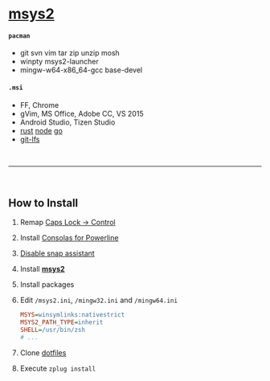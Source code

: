 [msys2]
========
#### `pacman`
- git svn vim tar zip unzip mosh
- winpty msys2-launcher
- mingw-w64-x86_64-gcc base-devel

#### `.msi`
- FF, Chrome
- gVim, MS Office, Adobe CC, VS 2015
- Android Studio, Tizen Studio
- [rust][] [node][] [go][]
- [git-lfs]

<br>

--------

<br>

How to Install
--------
1.  Remap [Caps Lock &rarr; Control][caps]
1.  Install [Consolas for Powerline]
1.  [Disable snap assistant](http://i.imgur.com/0O4BgFW.png)
1.  Install **[msys2]**
1.  Install packages
1.  Edit `/msys2.ini`, `/mingw32.ini` and `/mingw64.ini`

    ```ini
    MSYS=winsymlinks:nativestrict
    MSYS2_PATH_TYPE=inherit
    SHELL=/usr/bin/zsh
    # ...
    ```

1.  Clone [dotfiles](../README.md)
1.  Execute `zplug install`

[rust]: https://www.rust-lang.org/
[node]: https://nodejs.org/
[go]: https://golang.org/
[git-lfs]: https://git-lfs.github.com/
[ack]: https://github.com/petdance/ack2/tree/2.15_02
[file-next]: https://github.com/petdance/file-next/tree/1.12
[msys2]: https://msys2.github.io
[caps]: https://gist.github.com/simnalamburt/90965dcb09cec6b82320/raw/58a9f61143273d5226be352d2c29ecf738e5bffd/capslock-to-control.reg
[Consolas for Powerline]: https://gist.github.com/simnalamburt/90965dcb09cec6b82320/raw/58a9f61143273d5226be352d2c29ecf738e5bffd/consola.ttf
[fzf]: https://github.com/junegunn/fzf
